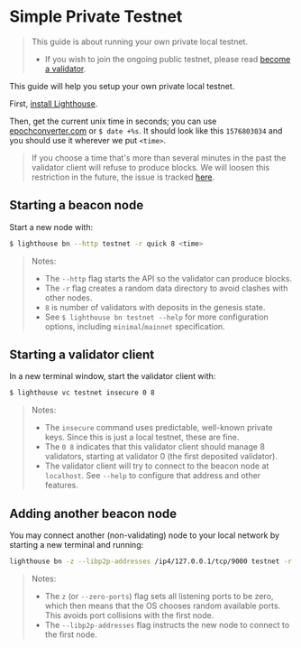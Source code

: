 # Simple Private Testnet

> This guide is about running your own private local testnet.
> - If you wish to join the ongoing public testnet, please read [become a validator](./become-a-validator.md).

This guide will help you setup your own private local testnet.

First, [install Lighthouse](./installation.md).

Then, get the current unix time in seconds; you can use
[epochconverter.com](https://www.epochconverter.com/) or `$ date +%s`. It
should look like this `1576803034` and you should use it wherever we put
`<time>`.

> If you choose a time that's more than several minutes in the past the
> validator client will refuse to produce blocks. We will loosen this
> restriction in the future, the issue is tracked
> [here](https://github.com/sigp/lighthouse/issues/714).

## Starting a beacon node

Start a new node with:

```bash
$ lighthouse bn --http testnet -r quick 8 <time>
```

> Notes:
>
> - The `--http` flag starts the API so the validator can produce blocks.
> - The `-r` flag creates a random data directory to avoid clashes with other
>    nodes.
> - `8` is number of validators with deposits in the genesis state.
> - See `$ lighthouse bn testnet --help` for more configuration options,
>   including `minimal`/`mainnet` specification.

## Starting a validator client

In a new terminal window, start the validator client with:

```bash
$ lighthouse vc testnet insecure 0 8
```

> Notes:
>
> - The `insecure` command uses predictable, well-known private keys. Since
>   this is just a local testnet, these are fine.
> - The `0 8` indicates that this validator client should manage 8 validators,
>   starting at validator 0 (the first deposited validator).
> - The validator client will try to connect to the beacon node at `localhost`.
>   See `--help` to configure that address and other features.

## Adding another beacon node

You may connect another (non-validating) node to your local network by starting
a new terminal and running:


```bash
lighthouse bn -z --libp2p-addresses /ip4/127.0.0.1/tcp/9000 testnet -r quick 8 <time>
```

> Notes:
>
> - The `z` (or `--zero-ports`) flag sets all listening ports to be zero, which then
>   means that the OS chooses random available ports. This avoids port
>   collisions with the first node.
> - The `--libp2p-addresses` flag instructs the new node to connect to the
>   first node.
